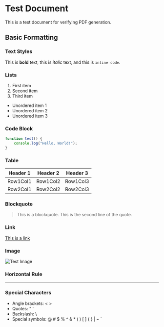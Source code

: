 # Test Document

This is a test document for verifying PDF generation.

## Basic Formatting

### Text Styles
This is **bold** text, this is *italic* text, and this is `inline code`.

### Lists
1. First item
2. Second item
3. Third item

- Unordered item 1
- Unordered item 2
- Unordered item 3

### Code Block
```javascript
function test() {
    console.log("Hello, World!");
}
```

### Table
| Header 1 | Header 2 | Header 3 |
|----------|----------|----------|
| Row1Col1 | Row1Col2 | Row1Col3 |
| Row2Col1 | Row2Col2 | Row2Col3 |

### Blockquote
> This is a blockquote.
> This is the second line of the quote.

### Link
[This is a link](https://www.example.com)

### Image
![Test Image](https://via.placeholder.com/150)

### Horizontal Rule
---

### Special Characters
* Angle brackets: < >
* Quotes: " '
* Backslash: \
* Special symbols: @ # $ % ^ & * ( ) [ ] { } | ~ ` 